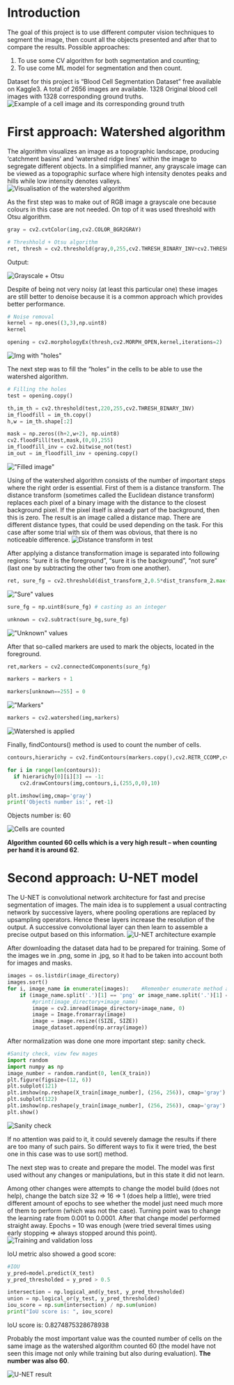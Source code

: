 # Introduction

The goal of this project is to use different computer vision techniques to segment the image, then count all the objects presented and after that to compare the results.
Possible approaches:

1. To use some CV algorithm for both segmentation and counting;
2. To use come ML model for segmentation and then count.

Dataset for this project is “Blood Cell Segmentation Dataset” free available on Kaggle3. A total of 2656 images are available. 1328 Original blood cell images with 1328 corresponding ground truths.
![Example of a cell image and its corresponding ground truth](img/img_and_mask.jpg)

# First approach: Watershed algorithm

The algorithm visualizes an image as a topographic landscape, producing ‘catchment basins’ and ‘watershed ridge lines’ within the image to segregate different objects.
In a simplified manner, any grayscale image can be viewed as a topographic surface where high intensity denotes peaks and hills while low intensity denotes valleys.
![Visualisation of the watershed algorithm](img/watershed.png)

As the first step was to make out of RGB image a grayscale one because colours in this case are not needed. On top of it was used threshold with Otsu algorithm.

```python
gray = cv2.cvtColor(img,cv2.COLOR_BGR2GRAY)

# Threshhold + Otsu algorithm
ret, thresh = cv2.threshold(gray,0,255,cv2.THRESH_BINARY_INV+cv2.THRESH_OTSU)
```

Output:

![Grayscale + Otsu](img/otsu.png)

Despite of being not very noisy (at least this particular one) these images are still better to denoise because it is a common approach which provides better performance.

```python
# Noise removal
kernel = np.ones((3,3),np.uint8)
kernel

opening = cv2.morphologyEx(thresh,cv2.MORPH_OPEN,kernel,iterations=2)
```

![Img with "holes"](img/holes.png)

The next step was to fill the “holes” in the cells to be able to use the watershed algorithm.

```python
# Filling the holes
test = opening.copy()

th,im_th = cv2.threshold(test,220,255,cv2.THRESH_BINARY_INV)
im_floodfill = im_th.copy()
h,w = im_th.shape[:2]

mask = np.zeros((h+2,w+2), np.uint8)
cv2.floodFill(test,mask,(0,0),255)
im_floodfill_inv = cv2.bitwise_not(test)
im_out = im_floodfill_inv + opening.copy()
```

!["Filled image"](img/filled.png)

Using of the watershed algorithm consists of the number of important steps where the right order is essential. First of them is a distance transform.
The distance transform (sometimes called the Euclidean distance transform) replaces each pixel of a binary image with the distance to the closest background pixel. If the pixel itself is already part of the background, then this is zero. The result is an image called a distance map.
There are different distance types, that could be used depending on the task. For this case after some trial with six of them was obvious, that there is no noticeable difference.
![Distance transform in test](img/dist_transform_test.png)

After applying a distance transformation image is separated into following regions: “sure it is the foreground”, “sure it is the background”, “not sure” (last one by subtracting the other two from one another).

```python
ret, sure_fg = cv2.threshold(dist_transform_2,0.5*dist_transform_2.max(),255,0)
```

!["Sure" values](img/sure.png)

```python
sure_fg = np.uint8(sure_fg) # casting as an integer

unknown = cv2.subtract(sure_bg,sure_fg)
```

!["Unknown" values](img/unknown.png)

After that so-called markers are used to mark the objects, located in the foreground.

```python
ret,markers = cv2.connectedComponents(sure_fg)

markers = markers + 1

markers[unknown==255] = 0
```

!["Markers"](img/markers.png)

```python
markers = cv2.watershed(img,markers)
```

![Watershed is applied](img/watershed_applied.png)

Finally, findContours() method is used to count the number of cells.

```python
contours,hierarichy = cv2.findContours(markers.copy(),cv2.RETR_CCOMP,cv2.CHAIN_APPROX_SIMPLE)

for i in range(len(contours)):
  if hierarichy[0][i][3] == -1:
    cv2.drawContours(img,contours,i,(255,0,0),10)

plt.imshow(img,cmap='gray')
print('Objects number is:', ret-1)
```

Objects number is: 60

![Cells are counted](img/counted.png)

**Algorithm counted 60 cells which is a very high result – when counting per hand it is around 62**.

# Second approach: U-NET model

The U-NET is convolutional network architecture for fast and precise segmentation of images. The main idea is to supplement a usual contracting network by successive layers, where pooling operations are replaced by upsampling operators. Hence these layers increase the resolution of the output. A successive convolutional layer can then learn to assemble a precise output based on this information.
![U-NET architecture example](img/U-NET.png)

After downloading the dataset data had to be prepared for training. Some of the images we in .png, some in .jpg, so it had to be taken into account both for images and masks.

```python
images = os.listdir(image_directory)
images.sort()
for i, image_name in enumerate(images):    #Remember enumerate method adds a counter and returns the enumerate object
    if (image_name.split('.')[1] == 'png' or image_name.split('.')[1] == 'jpg'):
        #print(image_directory+image_name)
        image = cv2.imread(image_directory+image_name, 0)
        image = Image.fromarray(image)
        image = image.resize((SIZE, SIZE))
        image_dataset.append(np.array(image))
```

After normalization was done one more important step: sanity check.

```python
#Sanity check, view few mages
import random
import numpy as np
image_number = random.randint(0, len(X_train))
plt.figure(figsize=(12, 6))
plt.subplot(121)
plt.imshow(np.reshape(X_train[image_number], (256, 256)), cmap='gray')
plt.subplot(122)
plt.imshow(np.reshape(y_train[image_number], (256, 256)), cmap='gray')
plt.show()
```

![Sanity check](img/sanity.png)

If no attention was paid to it, it could severely damage the results if there are too many of such pairs. So different ways to fix it were tried, the best one in this case was to use sort() method.

The next step was to create and prepare the model. The model was first used without any changes or manipulations, but in this state it did not learn.

Among other changes were attempts to change the model build (does not help), change the batch size 32 => 16 => 1 (does help a little), were tried different amount of epochs to see whether the model just need much more of them to perform (which was not the case).
Turning point was to change the learning rate from 0.001 to 0.0001. After that change model performed straight away. Epochs = 10 was enough (were tried several times using early stopping => always stopped around this point).
![Training and validation loss](img/loss.png)

IoU metric also showed a good score:

```python
#IOU
y_pred=model.predict(X_test)
y_pred_thresholded = y_pred > 0.5

intersection = np.logical_and(y_test, y_pred_thresholded)
union = np.logical_or(y_test, y_pred_thresholded)
iou_score = np.sum(intersection) / np.sum(union)
print("IoU score is: ", iou_score)
```

IoU score is: 0.8274875328678938

Probably the most important value was the counted number of cells on the same image as the watershed algorithm counted 60 (the model have not seen this image not only while training but also during evaluation). **The number was also 60**.

![U-NET result](img/U-NET_results.jpg)
